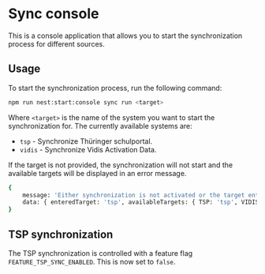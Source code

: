 # Sync console
This is a console application that allows you to start the synchronization process for different sources.

## Usage
To start the synchronization process, run the following command:
```bash
npm run nest:start:console sync run <target>
```

Where `<target>` is the name of the system you want to start the synchronization for. The currently available systems are:
- `tsp` - Synchronize Thüringer schulportal.
- `vidis` - Synchronize Vidis Activation Data.


If the target is not provided, the synchronization will not start and the available targets will be displayed in an error message.
```bash
{
    message: 'Either synchronization is not activated or the target entered is invalid',  
    data: { enteredTarget: 'tsp', availableTargets: { TSP: 'tsp', VIDIS: 'vidis' }}
}
```

## TSP synchronization
The TSP synchronization is controlled with a feature flag  `FEATURE_TSP_SYNC_ENABLED`. This is now set to `false`.